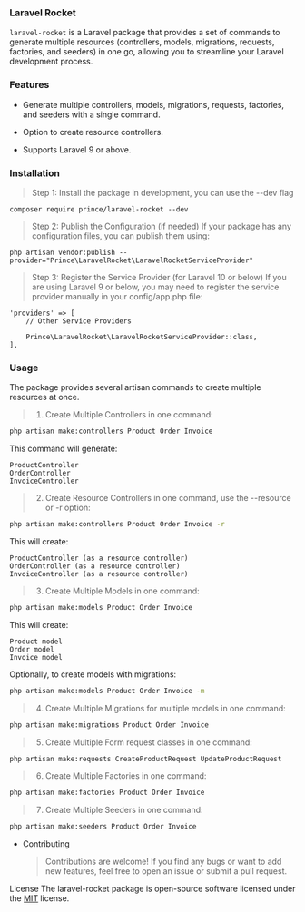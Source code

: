 ### Laravel Rocket

`laravel-rocket` is a Laravel package that provides a set of commands to generate multiple resources (controllers, models, migrations, requests, factories, and seeders) in one go, allowing you to streamline your Laravel development process.

### Features

- Generate multiple controllers, models, migrations, requests, factories, and seeders with a single command.

- Option to create resource controllers.

- Supports Laravel 9 or above.

### Installation

> Step 1: Install the package in development, you can use the --dev flag

```
composer require prince/laravel-rocket --dev
```

> Step 2: Publish the Configuration (if needed)
> If your package has any configuration files, you can publish them using:

```
php artisan vendor:publish --provider="Prince\LaravelRocket\LaravelRocketServiceProvider"
```

> Step 3: Register the Service Provider (for Laravel 10 or below)
> If you are using Laravel 9 or below, you may need to register the service provider manually in your config/app.php file:

```
'providers' => [
    // Other Service Providers

    Prince\LaravelRocket\LaravelRocketServiceProvider::class,
],

```

### Usage

The package provides several artisan commands to create multiple resources at once.

> 1. Create Multiple Controllers in one command:

```bash
php artisan make:controllers Product Order Invoice
```

This command will generate:

```
ProductController
OrderController
InvoiceController
```

> 2. Create Resource Controllers in one command, use the --resource or -r option:

```bash
php artisan make:controllers Product Order Invoice -r
```

This will create:

```
ProductController (as a resource controller)
OrderController (as a resource controller)
InvoiceController (as a resource controller)
```

> 3. Create Multiple Models in one command:

```bash
php artisan make:models Product Order Invoice
```

This will create:

```
Product model
Order model
Invoice model
```

Optionally, to create models with migrations:

```bash
php artisan make:models Product Order Invoice -m
```

> 4. Create Multiple Migrations for multiple models in one command:

```bash
php artisan make:migrations Product Order Invoice
```

> 5. Create Multiple Form request classes in one command:

```bash
php artisan make:requests CreateProductRequest UpdateProductRequest
```

> 6. Create Multiple Factories in one command:

```bash
php artisan make:factories Product Order Invoice
```

> 7. Create Multiple Seeders in one command:

```bash
php artisan make:seeders Product Order Invoice
```

- Contributing
  > Contributions are welcome! If you find any bugs or want to add new features, feel free to open an issue or submit a pull request.

License
The laravel-rocket package is open-source software licensed under the [MIT](./LICENSE.md) license.
